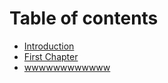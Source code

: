 # Table of contents

* [Introduction](README.md)
* [First Chapter](first-chapter.md)
* [wwwwwwwwwwww](wwwwwwwwwwww.md)

